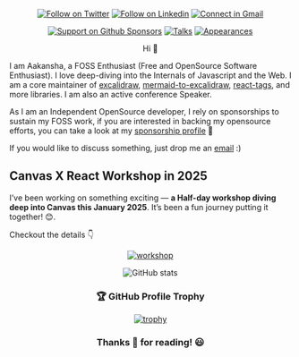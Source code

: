 <div align = "center">

[![Follow on Twitter](https://img.shields.io/badge/Follow-X-212529?labelColor=4dabf7&style=flat-square)](https://www.x.com/aakansha1216)
[![Follow on Linkedin](https://img.shields.io/badge/Follow-LinkedIn-0077B5?labelColor=4dabf7&style=flat-square)](https://www.linkedin.com/in/aa1992)
[![Connect in Gmail](https://img.shields.io/badge/Connect-Gmail-ff6b6b?labelColor=4dabf7&style=flat-square)](mailto:aakansha1216@gmail.com)

[![Support on Github Sponsors](https://img.shields.io/badge/❤️-Sponsor-f06595?labelColor=4dabf7&style=flat-square)](https://github.com/sponsors/ad1992)
[![Talks](https://img.shields.io/badge/Community-Talks-ff922b?labelColor=4dabf7&style=flat-square)](https://aakansha.dev/talks)
[![Appearances](https://img.shields.io/badge/Community-Appearances-20c997?labelColor=4dabf7&style=flat-square)](https://aakansha.dev/appearances)


Hi :wave:
</div>

I am Aakansha, a FOSS Enthusiast (Free and OpenSource Software Enthusiast). I love deep-diving into the Internals of Javascript and the Web. I am a core maintainer of [excalidraw](https://github.com/excalidraw/excalidraw), [mermaid-to-excalidraw,](https://github.com/excalidraw/mermaid-to-excalidraw) [react-tags](https://github.com/react-tags/react-tags), and more libraries. I am also an active conference Speaker.


As I am an Independent OpenSource developer, I rely on sponsorships to sustain my FOSS work, if you are interested in backing my opensource efforts, you can take a look at my [sponsorship profile](https://github.com/sponsors/ad1992) 🙏

If you would like to discuss something, just drop me an [email](mailto:aakansha1216@gmail.com) :)


## Canvas X React Workshop in 2025

I’ve been working on something exciting — **a Half-day workshop diving deep into Canvas this January 2025**. It’s been a fun journey putting it together! 😊.

Checkout the details 👇

<div align = "center">

[![workshop](https://github.com/user-attachments/assets/1e37db6a-e2dc-4141-8124-6ad59eaa46bb)](https://www.aakansha.dev/workshops/canvas)


 <!-- @Aakansha Doshi's GitHub Statistics by Anuraghazra -->


![GitHub stats](https://github-readme-stats.vercel.app/api?username=ad1992&show_icons=true&theme=tokyonight&custom_title=Aakansha%20Doshi's%20GitHub%20Statistics&border_radius=20.0&border_color=2f353b)

### 🏆 GitHub Profile Trophy

[![trophy](https://github-profile-trophy.vercel.app/?username=ad1992&theme=monokai&margin-w=15&margin-h=15&&no-frame=true&row=1)](https://github.com/ryo-ma/github-profile-trophy)

### Thanks 🙏 for reading! :smiley:

</div>
<!--
**ad1992/ad1992** is a ✨ _special_ ✨ repository because its `README.md` (this file) appears on your GitHub profile.

Here are some ideas to get you started

- 🔭 I’m currently working on ...
- 🌱 I’m currently learning ...
- 👯 I’m looking to collaborate on ...
- 🤔 I’m looking for help with ...
- 💬 Ask me about ...
- 📫 How to reach me: ...
- 😄 Pronouns: ...
- ⚡ Fun fact: ...
  -->
